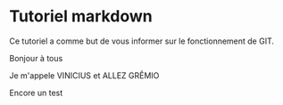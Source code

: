 # Tutoriel markdown

Ce tutoriel a comme but de vous informer sur le fonctionnement de GIT.

Bonjour à tous

Je m'appele VINICIUS et ALLEZ GRÊMIO

Encore un test
